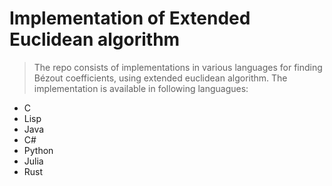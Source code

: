 # Implementation of Extended Euclidean algorithm

> The repo consists of implementations in various languages for finding Bézout coefficients, using extended euclidean algorithm. The implementation is available in following languagues:
* C
* Lisp
* Java
* C#
* Python
* Julia
* Rust
